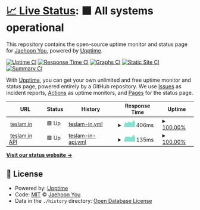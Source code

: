 # [📈 Live Status](https://status.teslam.in): <!--live status--> **🟩 All systems operational**

This repository contains the open-source uptime monitor and status page for [Jaehoon You](https://blog.tmint.dev), powered by [Upptime](https://github.com/upptime/upptime).

[![Uptime CI](https://github.com/teslamint/status.teslam.in/workflows/Uptime%20CI/badge.svg)](https://github.com/teslamint/status.teslam.in/actions?query=workflow%3A%22Uptime+CI%22)
[![Response Time CI](https://github.com/teslamint/status.teslam.in/workflows/Response%20Time%20CI/badge.svg)](https://github.com/teslamint/status.teslam.in/actions?query=workflow%3A%22Response+Time+CI%22)
[![Graphs CI](https://github.com/teslamint/status.teslam.in/workflows/Graphs%20CI/badge.svg)](https://github.com/teslamint/status.teslam.in/actions?query=workflow%3A%22Graphs+CI%22)
[![Static Site CI](https://github.com/teslamint/status.teslam.in/workflows/Static%20Site%20CI/badge.svg)](https://github.com/teslamint/status.teslam.in/actions?query=workflow%3A%22Static+Site+CI%22)
[![Summary CI](https://github.com/teslamint/status.teslam.in/workflows/Summary%20CI/badge.svg)](https://github.com/teslamint/status.teslam.in/actions?query=workflow%3A%22Summary+CI%22)

With [Upptime](https://upptime.js.org), you can get your own unlimited and free uptime monitor and status page, powered entirely by a GitHub repository. We use [Issues](https://github.com/teslamint/status.teslam.in/issues) as incident reports, [Actions](https://github.com/teslamint/status.teslam.in/actions) as uptime monitors, and [Pages](https://status.teslam.in) for the status page.

<!--start: status pages-->
<!-- This summary is generated by Upptime (https://github.com/upptime/upptime) -->
<!-- Do not edit this manually, your changes will be overwritten -->
<!-- prettier-ignore -->
| URL | Status | History | Response Time | Uptime |
| --- | ------ | ------- | ------------- | ------ |
| <img alt="" src="https://icons.duckduckgo.com/ip3/teslam.in.ico" height="13"> [teslam.in](https://teslam.in) | 🟩 Up | [teslam-in.yml](https://github.com/teslamint/status.teslam.in/commits/HEAD/history/teslam-in.yml) | <details><summary><img alt="Response time graph" src="./graphs/teslam-in/response-time-week.png" height="20"> 406ms</summary><br><a href="https://status.teslam.in/history/teslam-in"><img alt="Response time 453" src="https://img.shields.io/endpoint?url=https%3A%2F%2Fraw.githubusercontent.com%2Fteslamint%2Fstatus.teslam.in%2FHEAD%2Fapi%2Fteslam-in%2Fresponse-time.json"></a><br><a href="https://status.teslam.in/history/teslam-in"><img alt="24-hour response time 433" src="https://img.shields.io/endpoint?url=https%3A%2F%2Fraw.githubusercontent.com%2Fteslamint%2Fstatus.teslam.in%2FHEAD%2Fapi%2Fteslam-in%2Fresponse-time-day.json"></a><br><a href="https://status.teslam.in/history/teslam-in"><img alt="7-day response time 406" src="https://img.shields.io/endpoint?url=https%3A%2F%2Fraw.githubusercontent.com%2Fteslamint%2Fstatus.teslam.in%2FHEAD%2Fapi%2Fteslam-in%2Fresponse-time-week.json"></a><br><a href="https://status.teslam.in/history/teslam-in"><img alt="30-day response time 410" src="https://img.shields.io/endpoint?url=https%3A%2F%2Fraw.githubusercontent.com%2Fteslamint%2Fstatus.teslam.in%2FHEAD%2Fapi%2Fteslam-in%2Fresponse-time-month.json"></a><br><a href="https://status.teslam.in/history/teslam-in"><img alt="1-year response time 489" src="https://img.shields.io/endpoint?url=https%3A%2F%2Fraw.githubusercontent.com%2Fteslamint%2Fstatus.teslam.in%2FHEAD%2Fapi%2Fteslam-in%2Fresponse-time-year.json"></a></details> | <details><summary><a href="https://status.teslam.in/history/teslam-in">100.00%</a></summary><a href="https://status.teslam.in/history/teslam-in"><img alt="All-time uptime 99.78%" src="https://img.shields.io/endpoint?url=https%3A%2F%2Fraw.githubusercontent.com%2Fteslamint%2Fstatus.teslam.in%2FHEAD%2Fapi%2Fteslam-in%2Fuptime.json"></a><br><a href="https://status.teslam.in/history/teslam-in"><img alt="24-hour uptime 100.00%" src="https://img.shields.io/endpoint?url=https%3A%2F%2Fraw.githubusercontent.com%2Fteslamint%2Fstatus.teslam.in%2FHEAD%2Fapi%2Fteslam-in%2Fuptime-day.json"></a><br><a href="https://status.teslam.in/history/teslam-in"><img alt="7-day uptime 100.00%" src="https://img.shields.io/endpoint?url=https%3A%2F%2Fraw.githubusercontent.com%2Fteslamint%2Fstatus.teslam.in%2FHEAD%2Fapi%2Fteslam-in%2Fuptime-week.json"></a><br><a href="https://status.teslam.in/history/teslam-in"><img alt="30-day uptime 100.00%" src="https://img.shields.io/endpoint?url=https%3A%2F%2Fraw.githubusercontent.com%2Fteslamint%2Fstatus.teslam.in%2FHEAD%2Fapi%2Fteslam-in%2Fuptime-month.json"></a><br><a href="https://status.teslam.in/history/teslam-in"><img alt="1-year uptime 99.94%" src="https://img.shields.io/endpoint?url=https%3A%2F%2Fraw.githubusercontent.com%2Fteslamint%2Fstatus.teslam.in%2FHEAD%2Fapi%2Fteslam-in%2Fuptime-year.json"></a></details>
| <img alt="" src="https://icons.duckduckgo.com/ip3/teslam.in.ico" height="13"> [teslam.in API](https://teslam.in/api/v1/pleroma/healthcheck) | 🟩 Up | [teslam-in-api.yml](https://github.com/teslamint/status.teslam.in/commits/HEAD/history/teslam-in-api.yml) | <details><summary><img alt="Response time graph" src="./graphs/teslam-in-api/response-time-week.png" height="20"> 135ms</summary><br><a href="https://status.teslam.in/history/teslam-in-api"><img alt="Response time 174" src="https://img.shields.io/endpoint?url=https%3A%2F%2Fraw.githubusercontent.com%2Fteslamint%2Fstatus.teslam.in%2FHEAD%2Fapi%2Fteslam-in-api%2Fresponse-time.json"></a><br><a href="https://status.teslam.in/history/teslam-in-api"><img alt="24-hour response time 138" src="https://img.shields.io/endpoint?url=https%3A%2F%2Fraw.githubusercontent.com%2Fteslamint%2Fstatus.teslam.in%2FHEAD%2Fapi%2Fteslam-in-api%2Fresponse-time-day.json"></a><br><a href="https://status.teslam.in/history/teslam-in-api"><img alt="7-day response time 135" src="https://img.shields.io/endpoint?url=https%3A%2F%2Fraw.githubusercontent.com%2Fteslamint%2Fstatus.teslam.in%2FHEAD%2Fapi%2Fteslam-in-api%2Fresponse-time-week.json"></a><br><a href="https://status.teslam.in/history/teslam-in-api"><img alt="30-day response time 156" src="https://img.shields.io/endpoint?url=https%3A%2F%2Fraw.githubusercontent.com%2Fteslamint%2Fstatus.teslam.in%2FHEAD%2Fapi%2Fteslam-in-api%2Fresponse-time-month.json"></a><br><a href="https://status.teslam.in/history/teslam-in-api"><img alt="1-year response time 167" src="https://img.shields.io/endpoint?url=https%3A%2F%2Fraw.githubusercontent.com%2Fteslamint%2Fstatus.teslam.in%2FHEAD%2Fapi%2Fteslam-in-api%2Fresponse-time-year.json"></a></details> | <details><summary><a href="https://status.teslam.in/history/teslam-in-api">100.00%</a></summary><a href="https://status.teslam.in/history/teslam-in-api"><img alt="All-time uptime 99.84%" src="https://img.shields.io/endpoint?url=https%3A%2F%2Fraw.githubusercontent.com%2Fteslamint%2Fstatus.teslam.in%2FHEAD%2Fapi%2Fteslam-in-api%2Fuptime.json"></a><br><a href="https://status.teslam.in/history/teslam-in-api"><img alt="24-hour uptime 100.00%" src="https://img.shields.io/endpoint?url=https%3A%2F%2Fraw.githubusercontent.com%2Fteslamint%2Fstatus.teslam.in%2FHEAD%2Fapi%2Fteslam-in-api%2Fuptime-day.json"></a><br><a href="https://status.teslam.in/history/teslam-in-api"><img alt="7-day uptime 100.00%" src="https://img.shields.io/endpoint?url=https%3A%2F%2Fraw.githubusercontent.com%2Fteslamint%2Fstatus.teslam.in%2FHEAD%2Fapi%2Fteslam-in-api%2Fuptime-week.json"></a><br><a href="https://status.teslam.in/history/teslam-in-api"><img alt="30-day uptime 100.00%" src="https://img.shields.io/endpoint?url=https%3A%2F%2Fraw.githubusercontent.com%2Fteslamint%2Fstatus.teslam.in%2FHEAD%2Fapi%2Fteslam-in-api%2Fuptime-month.json"></a><br><a href="https://status.teslam.in/history/teslam-in-api"><img alt="1-year uptime 99.94%" src="https://img.shields.io/endpoint?url=https%3A%2F%2Fraw.githubusercontent.com%2Fteslamint%2Fstatus.teslam.in%2FHEAD%2Fapi%2Fteslam-in-api%2Fuptime-year.json"></a></details>

<!--end: status pages-->

[**Visit our status website →**](https://status.teslam.in)

## 📄 License

- Powered by: [Upptime](https://github.com/upptime/upptime)
- Code: [MIT](./LICENSE) © [Jaehoon You](https://blog.tmint.dev)
- Data in the `./history` directory: [Open Database License](https://opendatacommons.org/licenses/odbl/1-0/)
